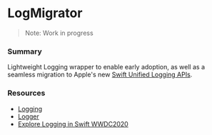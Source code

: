 # LogMigrator
> Note: Work in progress

### Summary
Lightweight Logging wrapper to enable early adoption, as well as a seamless migration to Apple's new [Swift Unified Logging APIs](https://developer.apple.com/documentation/os/logger). 

### Resources
- [Logging](https://developer.apple.com/documentation/os/logging)
- [Logger](https://developer.apple.com/documentation/os/logger)
- [Explore Logging in Swift WWDC2020](https://developer.apple.com/videos/play/wwdc2020/10168/)